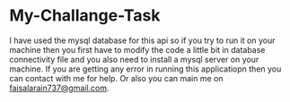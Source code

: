 # My-Challange-Task
I have used the mysql database for this api so if you try to run it on your machine then you first have to modify the code a little bit in database connectivity file and you also need to install a mysql server on your machine. 
If you are getting any error in running this applicatiopn then you can contact with me for help.
Or also you can main me on faisalarain737@gmail.com.
